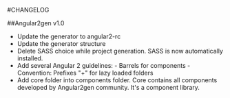 #CHANGELOG

##Angular2gen v1.0

- Update the generator to angular2-rc
- Update the generator structure
- Delete SASS choice while project generation. SASS is now automatically installed. 
- Add several Angular 2 guidelines: 
      - Barrels for components
      - Convention: Prefixes "+" for lazy loaded folders
- Add core folder into components folder. Core contains all components developed by Angular2gen community. It's a component library. 

